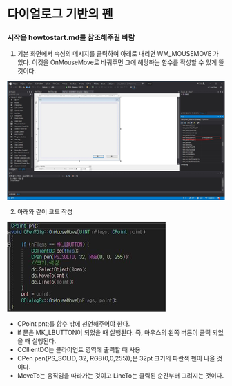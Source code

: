 # 다이얼로그 기반의 펜
### 시작은 howtostart.md를 참조해주길 바람  
  
1. 기본 화면에서 속성의 메시지를 클릭하여 아래로 내리면 WM_MOUSEMOVE 가 있다.  이것을 OnMouseMove로 바꿔주면 그에 해당하는 함수를 작성할 수 있게 뜰것이다.  

![Alt text](_images/makepen/01.JPG)
  
2. 아래와 같이 코드 작성

![Alt text](_images/makepen/02.JPG)
* CPoint pnt;를 함수 밖에 선언해주어야 한다.
* if 문은 MK_LBUTTON이 되었을 때 실행된다. 즉, 마우스의 왼쪽 버튼이 클릭 되었을 때 실행된다.
* CCllientDC는 클라이언트 영역에 출력할 때 사용
* CPen pen(PS_SOLID, 32, RGB(0,0,255));은 32pt 크기의 파란색 펜이 나올 것이다.
* MoveTo는 움직임을 따라가는 것이고 LineTo는 클릭된 순간부터 그려지는 것이다.
